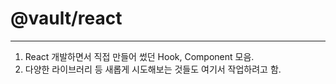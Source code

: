 # @vault/react

---
1. React 개발하면서 직접 만들어 썼던 Hook, Component 모음.
2. 다양한 라이브러리 등 새롭게 시도해보는 것들도 여기서 작업하려고 함.

